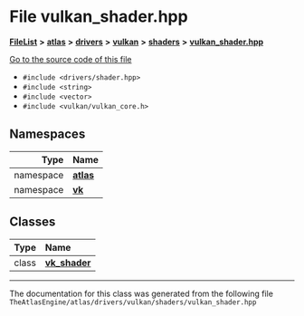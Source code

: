 

# File vulkan\_shader.hpp



[**FileList**](files.md) **>** [**atlas**](dir_1e6ffef027cfcf7ded3287660b505c9f.md) **>** [**drivers**](dir_1605561db8076fbb4262fa758aa3edc0.md) **>** [**vulkan**](dir_d1501d70e56e021a40f9d93dd0e2ca19.md) **>** [**shaders**](dir_9b3214b9b707733a210e487fc36953eb.md) **>** [**vulkan\_shader.hpp**](vulkan__shader_8hpp.md)

[Go to the source code of this file](vulkan__shader_8hpp_source.md)



* `#include <drivers/shader.hpp>`
* `#include <string>`
* `#include <vector>`
* `#include <vulkan/vulkan_core.h>`













## Namespaces

| Type | Name |
| ---: | :--- |
| namespace | [**atlas**](namespaceatlas.md) <br> |
| namespace | [**vk**](namespaceatlas_1_1vk.md) <br> |


## Classes

| Type | Name |
| ---: | :--- |
| class | [**vk\_shader**](classatlas_1_1vk_1_1vk__shader.md) <br> |



















































------------------------------
The documentation for this class was generated from the following file `TheAtlasEngine/atlas/drivers/vulkan/shaders/vulkan_shader.hpp`

